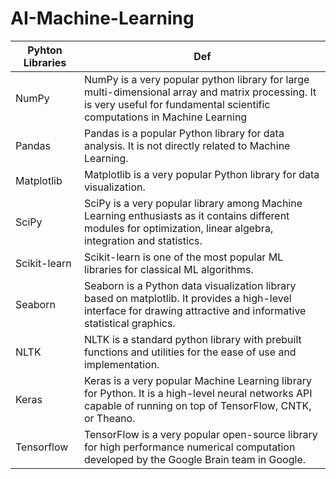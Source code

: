 # AI-Machine-Learning

| Pyhton Libraries | Def |
| ------------- | -- |
| NumPy  | NumPy is a very popular python library for large multi-dimensional array and matrix processing. It is very useful for fundamental scientific computations in Machine Learning |
| Pandas | Pandas is a popular Python library for data analysis. It is not directly related to Machine Learning. |
| Matplotlib  | Matplotlib is a very popular Python library for data visualization. |
| SciPy  | SciPy is a very popular library among Machine Learning enthusiasts as it contains different modules for optimization, linear algebra, integration and statistics. |
| Scikit-learn  | Scikit-learn is one of the most popular ML libraries for classical ML algorithms. |
| Seaborn  | Seaborn is a Python data visualization library based on matplotlib. It provides a high-level interface for drawing attractive and informative statistical graphics. |
| NLTK  | NLTK is a standard python library with prebuilt functions and utilities for the ease of use and implementation. |
| Keras  | Keras is a very popular Machine Learning library for Python. It is a high-level neural networks API capable of running on top of TensorFlow, CNTK, or Theano. |
| Tensorflow  | TensorFlow is a very popular open-source library for high performance numerical computation developed by the Google Brain team in Google. |

